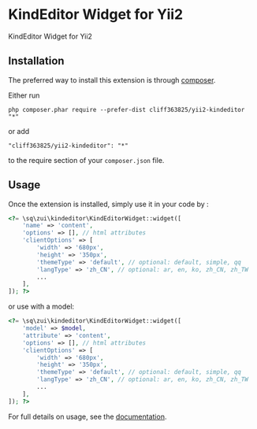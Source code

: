 KindEditor Widget for Yii2
==========================
KindEditor Widget for Yii2

Installation
------------

The preferred way to install this extension is through [composer](http://getcomposer.org/download/).

Either run

```
php composer.phar require --prefer-dist cliff363825/yii2-kindeditor "*"
```

or add

```
"cliff363825/yii2-kindeditor": "*"
```

to the require section of your `composer.json` file.


Usage
-----

Once the extension is installed, simply use it in your code by  :

```php
<?= \sq\zui\kindeditor\KindEditorWidget::widget([
    'name' => 'content',
    'options' => [], // html attributes
    'clientOptions' => [
        'width' => '680px',
        'height' => '350px',
        'themeType' => 'default', // optional: default, simple, qq
        'langType' => 'zh_CN', // optional: ar, en, ko, zh_CN, zh_TW
        ...
    ],
]); ?>
```

or use with a model:

```php
<?= \sq\zui\kindeditor\KindEditorWidget::widget([
    'model' => $model,
    'attribute' => 'content',
    'options' => [], // html attributes
    'clientOptions' => [
        'width' => '680px',
        'height' => '350px',
        'themeType' => 'default', // optional: default, simple, qq
        'langType' => 'zh_CN', // optional: ar, en, ko, zh_CN, zh_TW
        ...
    ],
]); ?>
```

For full details on usage, see the [documentation](http://kindeditor.net/doc.php).
